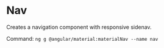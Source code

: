  # Nav
 Creates a navigation component with responsive sidenav.

 Command: `ng g @angular/material:materialNav --name nav`
 